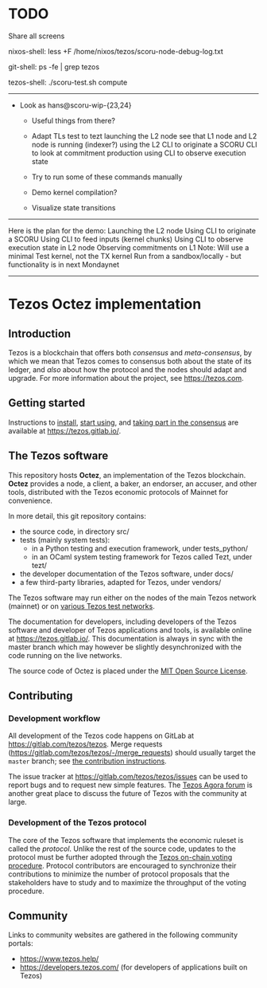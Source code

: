 
# TODO

Share all screens

nixos-shell:
	less +F /home/nixos/tezos/scoru-node-debug-log.txt

git-shell:
	ps -fe | grep tezos

tezos-shell:
	./scoru-test.sh compute

----

- Look as hans@scoru-wip-{23,24}
  - Useful things from there?
  - Adapt TLs test to tezt
       launching the L2 node
       see that L1 node and L2 node is running (indexer?)
       using the L2 CLI to originate a SCORU
       CLI to look at commitment production
       using CLI to observe execution state

  - Try to run some of these commands manually
  - Demo kernel compilation?
  - Visualize state transitions


----

Here is the plan for the demo:
Launching the L2 node
Using CLI to originate a SCORU
Using CLI to feed inputs (kernel chunks)
Using CLI to observe execution state in L2 node
Observing commitments on L1
Note:
Will use a minimal Test kernel, not the TX kernel
Run from a sandbox/locally - but functionality is in next Mondaynet






----

# Tezos Octez implementation

## Introduction

Tezos is a blockchain that offers both  _consensus_ and _meta-consensus_, by which we mean that Tezos comes to consensus both about the state of its ledger, and  _also_ about how the
protocol and the nodes should adapt and upgrade.
For more information about the project, see https://tezos.com.

## Getting started

Instructions to
[install](https://tezos.gitlab.io/introduction/howtoget.html), [start
using](https://tezos.gitlab.io/introduction/howtouse.html), and
[taking part in the
consensus](https://tezos.gitlab.io/introduction/howtorun.html) are
available at https://tezos.gitlab.io/.

## The Tezos software

This repository hosts **Octez**, an implementation of the Tezos blockchain.
**Octez** provides a node, a client, a baker, an endorser, an accuser, and other tools, distributed with the Tezos economic protocols of Mainnet for convenience.

In more detail, this git repository contains:
- the source code, in directory src/
- tests (mainly system tests):
  * in a Python testing and execution framework, under tests_python/
  * in an OCaml system testing framework for Tezos called Tezt, under tezt/
- the developer documentation of the Tezos software, under docs/
- a few third-party libraries, adapted for Tezos, under vendors/

The Tezos software may run either on the nodes of
the main Tezos network (mainnet) or on [various Tezos test
networks](https://tezos.gitlab.io/introduction/test_networks.html).

The documentation for developers, including developers of the Tezos software
and developer of Tezos applications and tools, is available
online at https://tezos.gitlab.io/. This documentation is always in
sync with the master branch which may however be slightly
desynchronized with the code running on the live networks.

The source code of Octez is placed under the [MIT Open Source
License](https://opensource.org/licenses/MIT).

## Contributing

### Development workflow

All development of the Tezos code happens on
GitLab at https://gitlab.com/tezos/tezos. Merge requests
(https://gitlab.com/tezos/tezos/-/merge_requests) should usually
target the `master` branch; see [the contribution
instructions](https://tezos.gitlab.io/developer/contributing.html).

The issue tracker at https://gitlab.com/tezos/tezos/issues can be used
to report bugs and to request new simple features. The [Tezos Agora
forum](https://forum.tezosagora.org/) is another great place to
discuss the future of Tezos with the community at large.

### Development of the Tezos protocol

The core of the Tezos software that implements the economic ruleset is
called the *protocol*. Unlike the rest of the source code, updates to the
protocol must be further adopted through the [Tezos
on-chain voting
procedure](https://tezos.gitlab.io/whitedoc/voting.html). Protocol
contributors are encouraged to synchronize their contributions to
minimize the number of protocol proposals that the stakeholders have
to study and to maximize the throughput of the voting procedure.

## Community

Links to community websites are gathered in the following community portals:
- https://www.tezos.help/
- https://developers.tezos.com/ (for developers of applications built on Tezos)
